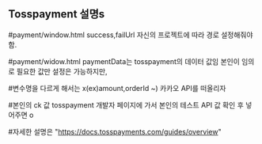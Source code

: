 <h2>Tosspayment 설명s</h2>

#payment/window.html success,failUrl 자신의 프로젝트에 따라 경로 설정해줘야함.

#payment/widow.html paymentData는 tosspayment의 데이터 값임 본인이 임의로 필요한 값만 설정은 가능하지만, 

#변수명을 다르게 해서는 x(ex)amount,orderId ~) 카카오 API를 떠올리자

#본인의 ck 값 tosspayment 개발자 페이지에 가서 본인의 테스트 API 값 확인 후 넣어주면 o

#자세한 설명은 "https://docs.tosspayments.com/guides/overview"
